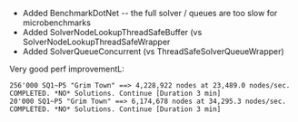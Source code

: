 - Added BenchmarkDotNet -- the full solver / queues are too slow for microbenchmarks
- Added SolverNodeLookupThreadSafeBuffer (vs SolverNodeLookupThreadSafeWrapper
- Added SolverQueueConcurrent (vs ThreadSafeSolverQueueWrapper)

Very good perf improvementL: 
 ```
256'000 SQ1~P5 "Grim Town" ==> 4,228,922 nodes at 23,489.0 nodes/sec. COMPLETED. *NO* Solutions. Continue [Duration 3 min]
20'000 SQ1~P5 "Grim Town" ==> 6,174,678 nodes at 34,295.3 nodes/sec. COMPLETED. *NO* Solutions. Continue [Duration 3 min]
```